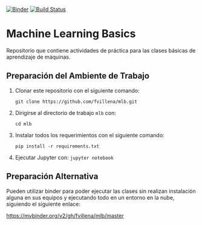 [![Binder](https://mybinder.org/badge_logo.svg)](https://mybinder.org/v2/gh/fvillena/mlb/master) [![Build Status](https://travis-ci.org/fvillena/mlb.svg?branch=master)](https://travis-ci.org/fvillena/mlb)

# Machine Learning Basics

Repositorio que contiene actividades de práctica para las clases básicas de aprendizaje de máquinas.

## Preparación del Ambiente de Trabajo

1. Clonar este repositorio con el siguiente comando:

      ``git clone https://github.com/fvillena/mlb.git``

2. Dirigirse al directorio de trabajo ``mlb`` con:

      ``cd mlb``

3. Instalar todos los requerimientos con el siguiente comando:

      ``pip install -r requirements.txt``
      
4. Ejecutar Jupyter con:
      ``jupyter notebook``

## Preparación Alternativa

Pueden utilizar binder para poder ejecutar las clases sin realizan instalación alguna en sus equipos y ejecutando todo en un entorno en la nube, siguiendo el siguiente enlace:

https://mybinder.org/v2/gh/fvillena/mlb/master

